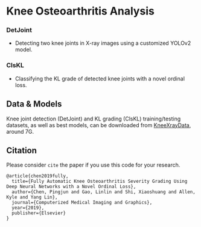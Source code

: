 #  Knee Osteoarthritis Analysis

### DetJoint
- Detecting two knee joints in X-ray images using a customized YOLOv2 model.

### ClsKL
- Classifying the KL grade of detected knee joints with a novel ordinal loss.


## Data & Models
Knee joint detection (DetJoint) and KL grading (ClsKL) training/testing datasets, as well as best models, can be downloaded from [KneeXrayData](https://figshare.com/articles/KneeXrayData/8139545), around 7G.


## Citation
Please consider `cite` the paper if you use this code for your research.
```
@article{chen2019fully,
  title={Fully Automatic Knee Osteoarthritis Severity Grading Using Deep Neural Networks with a Novel Ordinal Loss},
  author={Chen, Pingjun and Gao, Linlin and Shi, Xiaoshuang and Allen, Kyle and Yang Lin},
  journal={Computerized Medical Imaging and Graphics},
  year={2019},
  publisher={Elsevier}  
}
```
